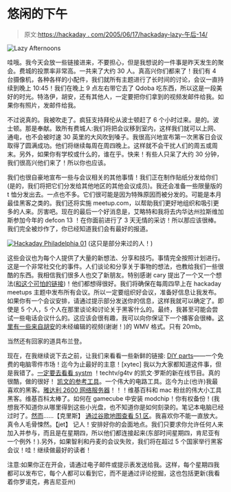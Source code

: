 # 悠闲的下午

> 原文:[https://hackaday . com/2005/06/17/hackaday-lazy-午后-14/](https://hackaday.com/2005/06/17/hackaday-lazy-afternoons-14/)

![Lazy Afternoons](../Images/cb89879d679a45d343e0664c28e6ee84.png)

哇哦。我今天会放一些链接进来，不要担心，但是我想说的一件事是昨天发生的聚会。费城的投票率非常高。一共来了大约 30 人。真高兴你们都来了！我们有 4 台摄像机，各种各样的小配件，我们就所有主题进行了长时间的讨论，会议一直持续到晚上 10:45！我们在晚上 9 点左右带它去了 Qdoba 吃东西，所以这是一段美好的时光。特洛伊，胡安，还有其他人，一定要把你们拿到的视频发邮件给我。如果你有照片，发邮件给我。

不过说真的。我被吹走了。疯狂支持拜伦从波士顿赶了 6 个小时过来。是的。波士顿。那是奉献。致所有费城人:我们将把会议移到室内，这样我们就可以上网、通电，也不会被时速 30 英里的大风吹到嗓子。我很高兴地宣布第一次黑客日会议取得了圆满成功。他们将继续每周在周四晚上。这样就不会干扰人们的周五或周末。另外，如果你有学校或什么的，谁在乎。快来！有些人只呆了大约 30 分钟，我们很高兴他们来了！所以你也应该。

我们也很自豪地宣布一些与会议相关的其他事情！我们正在制作贴纸分发给你们(是的，我们将把它们分发给其他地区的其他会议成员)。我还会准备一些限量版的 t 恤分发出去。一点也不多。它们很可能是因为特殊原因而被分发的。可能是本月最佳黑客之类的。我们还将实施 meetup.com，以帮助我们更好地组织和吸引更多的人来。厉害吧。现在的最后一个好消息是，艾略特和我将去内华达州拉斯维加斯参加今年的 defcon 13
！在你面前进行了 3 天无情的采访！所以那应该很棒。我们完全被炒作了，你已经知道我们会有最好的报道。

[![Hackaday Philadelphia 01](../Images/1f341e2c36474c9943ba0e2773ee2108.png)](http://photos1.blogger.com/img/275/6094/1024/HPIM0679.jpg) 
(这只是部分来过的人！)

这些会议也为每个人提供了大量的新想法、分享和技巧。事情完全按照计划进行。这是一个非常社交化的事件。人们谈论和分享关于事物的想法，也教给我们一些很酷的东西。我相信我们很多人也交了新朋友。特别感谢 cary 提出了一个又一个想法([和这个可怕的链接](http://www.dreamexpedition.com/forum/forum_posts.asp?TID=445))！他们都想得很好。我们将确保在每周四早上在 hackaday meetups 主题中发布所有会议。所以一定要组织好会议，准备好信息让我发布。如果你有一个会议安排，请通过提示部分发送你的信息，这样我就可以确定了。即使是 5 个人，5 个人在那里谈论和讨论关于黑客什么的。最终，我甚至可能会尝试一些电话会议什么的。这应该会很有趣，我可以向你保证下一个播客会很棒。[这里有一些来自胡安](http://juanpointone.com/?p=500)的未经编辑的视频(谢谢！)的 WMV 格式。只有 20mb。

当然还有回家的道具布兰登。

现在，在我继续说下去之前，让我们来看看一些新鲜的链接:
[DIY parts](http://www.diyparts.org/index.php)——一个免费的电脑零件市场！迄今为止最好的主意！[xytec]
我以为大家都知道这件事，但是我错了。[一定要去看看 systm](http://www.systm.org) ！techtv/g4tv 的凯文·罗斯的新在线节目。真的很酷，做的很好！
[凯文的参考工具](http://www.utdallas.edu/%7Ekpw041000/java/reference.html)。一个伟大的电路工具。迄今为止(也许)我最喜欢的黑客。[雅达利 2600 网络服务器](http://www.humanclock.com/atariserver.php)！！！维基百科和 mac 粉丝的伟大小工具黑客。维基百科太棒了。如何在 gamecube 中安装 modchip！你有权备份！(我想我不知道你从哪里得到这些小光盘，也不知道你是如何刻录的。笔记本电脑已经过时了。[然而](http://www.grynx.com/index.php/projects/laptop-on-the-wall-walltop/)……【克里斯】
[通过谷歌地图查看 51 区](http://maps.google.com/maps?ll=37.157135,-115.806370&spn=0.082569,.113811&t=k&hl=en)。我喜欢你不能一直放大。真令人毛骨悚然。【jet】
记人！安排好你的会面地点。我们只要求你允许任何人来加入并参与，而且是在星期四，所以他们都连接起来(东部时间星期四，肯尼亚有一个例外！).另外，如果智利和丹麦的会议失败，我们将在超过 5 个国家举行黑客会议！哇！继续做最好的读者！

注意:如果你正在开会，请通过电子邮件或提示表发送给我。这样，每个星期四我都可以发布它，每个人都可以看到它，而不是通过评论挖掘，这也包括更新(我看着你罗诺克，弗吉尼亚州)